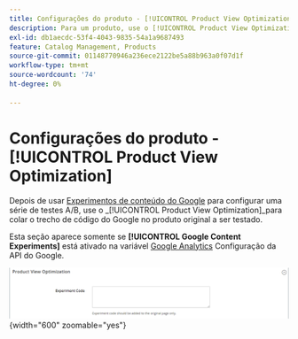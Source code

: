 ```yaml
---
title: Configurações do produto - [!UICONTROL Product View Optimization]
description: Para um produto, use o [!UICONTROL Product View Optimization] configurações para configurar uma série de testes A/B com experimentos de conteúdo do Google.
exl-id: db1aecdc-53f4-4043-9835-54a1a9687493
feature: Catalog Management, Products
source-git-commit: 01148770946a236ece2122be5a88b963a0f07d1f
workflow-type: tm+mt
source-wordcount: '74'
ht-degree: 0%

---
```


# Configurações do produto - [!UICONTROL Product View Optimization]

Depois de usar [Experimentos de conteúdo do Google](../merchandising-promotions/google-content-experiments.md) para configurar uma série de testes A/B, use o _[!UICONTROL Product View Optimization]_para colar o trecho de código do Google no produto original a ser testado.

Esta seção aparece somente se **[!UICONTROL Google Content Experiments]** está ativado na variável [Google Analytics](../merchandising-promotions/google-analytics.md) Configuração da API do Google.

![Otimização da visualização do produto](./assets/product-view-optimization.png){width="600" zoomable="yes"}
